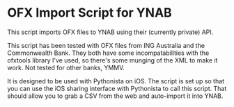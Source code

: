 # OFX Import Script for YNAB

This script imports OFX files to YNAB using their (currently private) API. 

This script has been tested with OFX files from ING Australia and the Commonwealth Bank. They both have some incompatabilities with the ofxtools library I've used, so there's some munging of the XML to make it work. Not tested for other banks, YMMV.

It is designed to be used with Pythonista on iOS. The script is set up so that you can use the iOS sharing interface with Pythonista to call this script.
That should allow you to grab a CSV from the web and auto-import it into YNAB.
